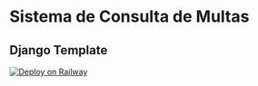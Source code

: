 # Sistema de Consulta de Multas

## Django Template

[![Deploy on Railway](https://railway.app/button.svg)](https://railway.app/new/template/GB6Eki?referralCode=U5zXSw)

